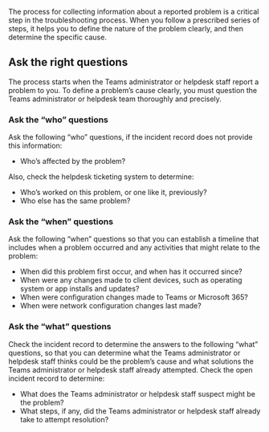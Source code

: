 The process for collecting information about a reported problem is a critical step in the troubleshooting process. When you follow a prescribed series of steps, it helps you to define the nature of the problem clearly, and then determine the specific cause.

## Ask the right questions

The process starts when the Teams administrator or helpdesk staff report a problem to you. To define a problem’s cause clearly, you must question the Teams administrator or helpdesk team thoroughly and precisely.

### Ask the “who” questions

Ask the following “who” questions, if the incident record does not provide this information:

- Who’s affected by the problem?

Also, check the helpdesk ticketing system to determine:

- Who’s worked on this problem, or one like it, previously?
- Who else has the same problem?

### Ask the “when” questions

Ask the following “when” questions so that you can establish a timeline that includes when a problem occurred and any activities that might relate to the problem: 

- When did this problem first occur, and when has it occurred since?
- When were any changes made to client devices, such as operating system or app installs and updates?
- When were configuration changes made to Teams or Microsoft 365?
- When were network configuration changes last made?

 

### Ask the “what” questions

Check the incident record to determine the answers to the following “what” questions, so that you can determine what the Teams administrator or helpdesk staff thinks could be the problem’s cause and what solutions the Teams administrator or helpdesk staff already attempted. Check the open incident record to determine:

- What does the Teams administrator or helpdesk staff suspect might be the problem?
- What steps, if any, did the Teams administrator or helpdesk staff already take to attempt resolution?